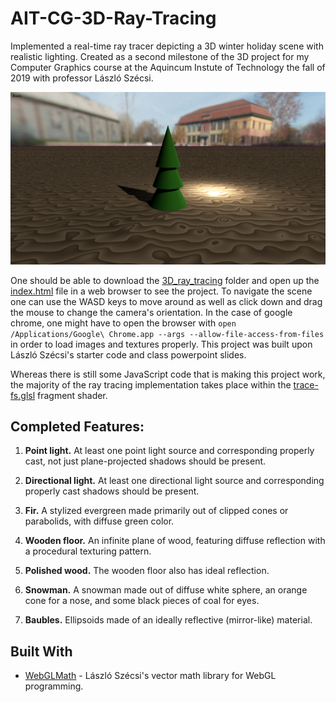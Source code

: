 # AIT-CG-3D-Ray-Tracing

Implemented a real-time ray tracer depicting a 3D winter holiday scene with realistic lighting. Created as a second milestone of the 3D project for my Computer Graphics course at the Aquincum Instute of Technology the fall of 2019 with professor László Szécsi.

<p align="center">
  <img src="/resources/screenshot01.png" alt="A screenshot of the running project demonstrating each of the completed features." width="800">
</p>

One should be able to download the [3D_ray_tracing](https://github.com/trastopchin/AIT-CG-3D-Ray-Tracing/tree/master/3D_ray_tracing) folder and open up the [index.html](https://github.com/trastopchin/AIT-CG-3D-Ray-Tracing/blob/master/3D_ray_tracing/graphics/index.html) file in a web browser to see the project. To navigate the scene one can use the WASD keys to move around as well as click down and drag the mouse to change the camera's orientation. In the case of google chrome, one might have to open the browser with `open /Applications/Google\ Chrome.app --args --allow-file-access-from-files` in order to load images and textures properly. This project was built upon László Szécsi's starter code and class powerpoint slides.

Whereas there is still some JavaScript code that is making this project work, the majority of the ray tracing implementation takes place within the [trace-fs.glsl](https://github.com/trastopchin/AIT-CG-3D-Ray-Tracing/blob/master/3D_ray_tracing/graphics/js/shaders/trace-fs.glsl) fragment shader.

## Completed Features:

1. **Point light.** At least one point light source and corresponding properly cast, not just plane-projected shadows should be present.

2. **Directional light.** At least one directional light source and corresponding properly cast shadows should be present.

3. **Fir.** A stylized evergreen made primarily out of clipped cones or parabolids, with diffuse green color.

4. **Wooden floor.** An infinite plane of wood, featuring diffuse reflection with a procedural texturing pattern.

5. **Polished wood.** The wooden floor also has ideal reflection.

6. **Snowman.** A snowman made out of diffuse white sphere, an orange cone for a nose, and some black pieces of coal for eyes.

7. **Baubles.** Ellipsoids made of an ideally reflective (mirror-like) material.

## Built With

* [WebGLMath](https://github.com/szecsi/WebGLMath) - László Szécsi's vector math library for WebGL programming.
